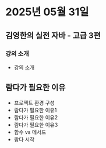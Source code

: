 # 2025년 05월 31일

## 김영한의 실전 자바 - 고급 3편

### 강의 소개

- 강의 소개

## 람다가 필요한 이유

- 프로젝트 환경 구성
- 람다가 필요한 이유1
- 람다가 필요한 이유2
- 람다가 필요한 이유3
- 함수 vs 메서드
- 람다 시작
